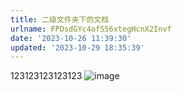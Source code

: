 ```yaml
---
title: 二级文件夹下的文档
urlname: FPDsdGYc4ofS56xtegHcnX2Invf
date: '2023-10-26 11:39:30'
updated: '2023-10-29 18:35:39'
---
```

123123123123123
![image](https://blogimagesrep-1257180516.cos.ap-guangzhou.myqcloud.com/elog-docs-images/TQVgb8leLohjRtxDkZRcvpftnuf.png)

